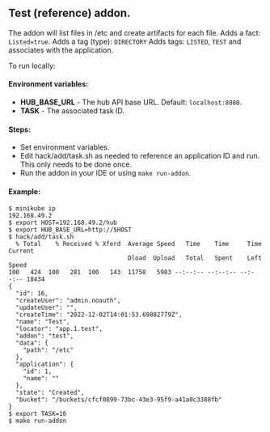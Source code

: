 ## Test (reference) addon.

The addon will list files in /etc and create artifacts for each file.
Adds a fact: `Listed=true`.
Adds a tag (type): `DIRECTORY`
Adds tags: `LISTED`, `TEST` and associates with the application.

To run locally:

#### Environment variables:
- **HUB_BASE_URL** - The hub API base URL. Default: `localhost:8080`.
- **TASK** - The associated task ID.

#### Steps:
- Set environment variables.
- Edit hack/add/task.sh as needed to reference an application ID and run. This only needs to be done once.
- Run the addon in your IDE or using `make run-addon`.

#### Example:
```
$ minikube ip
192.168.49.2
$ export HOST=192.168.49.2/hub
$ export HUB_BASE_URL=http://$HOST
$ hack/add/task.sh
  % Total    % Received % Xferd  Average Speed   Time    Time     Time  Current
                                 Dload  Upload   Total   Spent    Left  Speed
100   424  100   281  100   143  11758   5983 --:--:-- --:--:-- --:--:-- 18434
{
  "id": 16,
  "createUser": "admin.noauth",
  "updateUser": "",
  "createTime": "2022-12-02T14:01:53.69882779Z",
  "name": "Test",
  "locator": "app.1.test",
  "addon": "test",
  "data": {
    "path": "/etc"
  },
  "application": {
    "id": 1,
    "name": ""
  },
  "state": "Created",
  "bucket": "/buckets/cfcf0899-73bc-43e3-95f9-a41a0c3388fb"
}
$ export TASK=16
$ make run-addon
```
